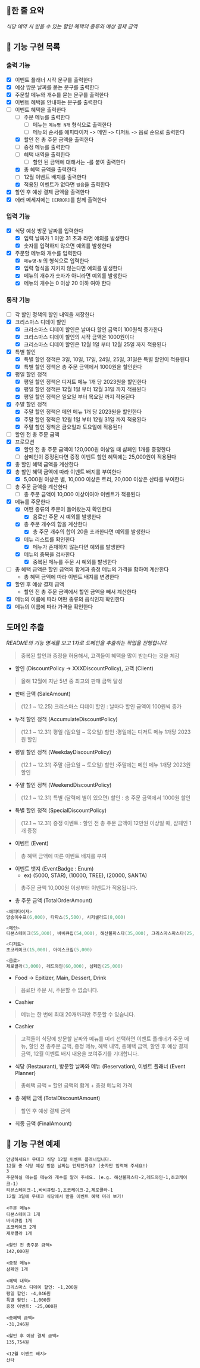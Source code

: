 ## 📮한 줄 요약
*식당 예약 시 받을 수 있는 할인 혜택의 종류와 예상 결제 금액*

## 🚀 기능 구현 목록
### 출력 기능
- [x] 이벤트 플래너 시작 문구를 출력한다
- [x] 예상 방문 날짜를 묻는 문구를 출력한다
- [x] 주문할 메뉴와 개수를 묻는 문구를 출력한다
- [x] 이벤트 혜택을 안내하는 문구를 출력한다
- [ ] 이벤트 혜택을 출력한다
  - [ ] 주문 메뉴를 출력한다
    - [ ] 메뉴는 `메뉴명 N개` 형식으로 출력한다
    - [ ] 메뉴의 순서를 에피타이저 -> 메인 -> 디저트 -> 음료 순으로 출력한다
  - [x] 할인 전 총 주문 금액을 출력한다
  - [ ] 증정 메뉴를 출력한다
  - [ ] 혜택 내역을 출력한다
    - [ ] 할인 된 금액에 대해서는 -를 붙여 출력한다
  - [x] 총 혜택 금액을 출력한다
  - [ ] 12월 이벤트 배지를 출력한다
  - [x] 적용된 이벤트가 없다면 `없음`을 출력한다
- [x] 할인 후 예상 결제 금액을 출력한다
- [x] 에러 메세지에는 `[ERROR]`를 함께 출력한다

### 입력 기능
- [x] 식당 예상 방문 날짜를 입력한다
  - [x] 입력 날짜가 1 미만 31 초과 라면 예외를 발생한다
  - [x] 숫자를 입력하지 않으면 예외를 발생한다
- [x] 주문할 메뉴와 개수를 입력한다
  - [x] `메뉴명-N` 의 형식으로 입력한다
  - [x] 입력 형식을 지키지 않는다면 예외를 발생한다
  - [x] 메뉴의 개수가 숫자가 아니라면 예외를 발생한다
  - [x] 메뉴의 개수는 0 이상 20 이하 여야 한다

### 동작 기능
- [ ] 각 할인 정책의 할인 내역을 저장한다
- [x] 크리스마스 디데이 할인
  - [x] 크라스마스 디데이 할인은 날마다 할인 금액이 100원씩 증가한다
  - [x] 크라스마스 디데이 할인의 시작 금액은 1000원이다
  - [x] 크리스마스 디데이 할인은 12월 1일 부터 12월 25일 까지 적용된다
-[x] 특별 할인 
  - [x] 특별 할인 정책은 3일, 10일, 17일, 24일, 25일, 31일은 특별 할인이 적용된다
  - [x] 특별 할인 정책은 총 주문 금액에서 1000원을 할인한다
- [x] 평일 할인 정책
  - [x] 평일 할인 정책은 디저트 메뉴 1개 당 2023원을 할인한다
  - [x] 평일 할인 정책은 12월 1일 부터 12월 31일 까지 적용된다
  - [x] 평일 할인 정책은 일요일 부터 목요일 까지 적용된다
- [x] 주말 할인 정책
  - [x] 주말 할인 정책은 메인 메뉴 1개 당 2023원을 할인한다
  - [x] 주말 할인 정책은 12월 1일 부터 12월 31일 까지 적용된다
  - [x] 주말 할인 정책은 금요일과 토요일에 적용된다
- [ ] 할인 전 총 주문 금액
- [x] 프로모션
  - [x] 할인 전 총 주문 금액이 120,000원 이상일 때 샴페인 1개를 증정한다
  - [ ] 샴페인이 증정된다면 증정 이벤트 할인 혜택에는 25,000원이 적용된다
- [x] 총 할인 혜택 금액을 계산한다
- [x] 총 할인 혜택 금액에 따라 이벤트 배지를 부여한다
  - [x] 5,000원 이상은 별, 10,000 이상은 트리, 20,000 이상은 산타를 부여한다
- [ ] 총 주문 금액을 계산한다
  - [ ] 총 주문 금액이 10,000 이상이여야 이벤트가 적용된다
- [x] 메뉴를 주문한다
  - [x] 어떤 종류의 주문이 들어왔는지 확인한다
    - [x] 음료만 주문 시 예외를 발생한다
  - [x] 총 주문 개수의 합을 계산한다
    - [x] 총 주문 개수의 합이 20을 초과한다면 예외를 발생한다
  - [x] 메뉴 리스트를 확인한다
    - [x] 메뉴가 존재하지 않는다면 예외를 발생한다
  - [x] 메뉴의 중복을 검사한다
    - [x] 중복된 메뉴를 주문 시 예외를 발생한다
- [ ] 총 혜택 금액은 할인 금액의 합계과 증정 메뉴의 가격을 합하여 계산한다
  - 총 혜택 금액에 따라 이벤트 배지를 변경한다
- [x] 할인 후 예상 결제 금액
  - 할인 전 총 주문 금액에서 할인 금액을 빼서 계산한다
- [x] 메뉴의 이름에 따라 어떤 종류의 음식인지 확인한다
- [x] 메뉴의 이름에 따라 가격을 확인한다

## 도메인 추출
*README의 기능 명세를 보고 1차로 도메인을 추출하는 작업을 진행합니다.*

>중복된 할인과 증정을 허용해서, 고객들이 혜택을 많이 받는다는 것을 체감
- 할인 (DiscountPolicy -> XXXDiscountPolicy), 고객 (Client)

> 올해 12월에 지난 5년 중 최고의 판매 금액 달성
- 판매 금액 (SaleAmount)

> (12.1 ~ 12.25) 크리스마스 디데이 할인 : 날마다 할인 금액이 100원씩 증가
- 누적 할인 정책 (AccumulateDiscountPolicy)

> (12.1 ~ 12.31) 평일 (일요일 ~ 목요일) 할인 :평일에는 디저트 메뉴 1개당 2023원 할인
- 평일 할인 정책 (WeekdayDiscountPolicy)

> (12.1 ~ 12.31) 주말 (금요일 ~ 토요일) 할인 :주말에는 메인 메뉴 1개당 2023원 할인
- 주말 할인 정책 (WeekendDiscountPolicy)

> (12.1 ~ 12.31) 특별 (달력에 별이 있으면) 할인 : 총 주문 금액에서 1000원 할인
- 특별 할인 정책 (SpecialDiscountPolicy)

> (12.1 ~ 12.31) 증정 이벤트 : 할인 전 총 주문 금액이 12만원 이상일 때, 샴페인 1개 증정
- 이벤트 (Event)

> 총 혜택 금액에 따른 이벤트 배지를 부여
- 이벤트 뱃지 (EventBadge : Enum)
  - ex) (5000, STAR), (10000, TREE), (20000, SANTA)

>총주문 금액 10,000원 이상부터 이벤트가 적용됩니다.
- 총 주문 금액 (TotalOrderAmount)

```java
<애피타이저>
양송이수프(6,000), 타파스(5,500), 시저샐러드(8,000)

<메인>
티본스테이크(55,000), 바비큐립(54,000), 해산물파스타(35,000), 크리스마스파스타(25,000)

<디저트>
초코케이크(15,000), 아이스크림(5,000)

<음료>
제로콜라(3,000), 레드와인(60,000), 샴페인(25,000)
```
- Food -> Epitizer, Main, Dessert, Drink

>음료만 주문 시, 주문할 수 없습니다.
- Cashier

>메뉴는 한 번에 최대 20개까지만 주문할 수 있습니다.
- Cashier

>고객들이 식당에 방문할 날짜와 메뉴를 미리 선택하면 이벤트 플래너가 주문 메뉴, 할인 전 총주문 금액, 증정 메뉴, 혜택 내역, 총혜택 금액, 할인 후 예상 결제 금액, 12월 이벤트 배지 내용을 보여주기를 기대합니다.
- 식당 (Restaurant), 방문할 날짜와 메뉴 (Reservation), 이벤트 플래너 (Event Planner)

> 총혜택 금액 = 할인 금액의 합계 + 증정 메뉴의 가격
- 총 혜택 금액 (TotalDiscountAmount)

> 할인 후 예상 결제 금액
- 최종 금액 (FinalAmount)

## 🚗 기능 구현 예제
```
안녕하세요! 우테코 식당 12월 이벤트 플래너입니다.
12월 중 식당 예상 방문 날짜는 언제인가요? (숫자만 입력해 주세요!)
3
주문하실 메뉴를 메뉴와 개수를 알려 주세요. (e.g. 해산물파스타-2,레드와인-1,초코케이크-1)
티본스테이크-1,바비큐립-1,초코케이크-2,제로콜라-1
12월 3일에 우테코 식당에서 받을 이벤트 혜택 미리 보기!
 
<주문 메뉴>
티본스테이크 1개
바비큐립 1개
초코케이크 2개
제로콜라 1개
 
<할인 전 총주문 금액> 
142,000원
 
<증정 메뉴>
샴페인 1개
 
<혜택 내역>
크리스마스 디데이 할인: -1,200원
평일 할인: -4,046원
특별 할인: -1,000원
증정 이벤트: -25,000원
 
<총혜택 금액>
-31,246원
 
<할인 후 예상 결제 금액>
135,754원
 
<12월 이벤트 배지>
산타
```